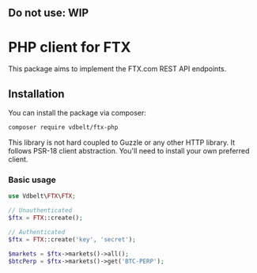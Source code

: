## Do not use: WIP
# PHP client for FTX

This package aims to implement the FTX.com REST API endpoints.

## Installation
You can install the package via composer:
```bash
composer require vdbelt/ftx-php
```

This library is not hard coupled to Guzzle or any other HTTP library. It follows PSR-18 client abstraction. You'll need to install your own preferred client.

### Basic usage
```php
use Vdbelt\FTX\FTX;

// Unauthenticated
$ftx = FTX::create();

// Authenticated
$ftx = FTX::create('key', 'secret');

$markets = $ftx->markets()->all();
$btcPerp = $ftx->markets()->get('BTC-PERP');
```

